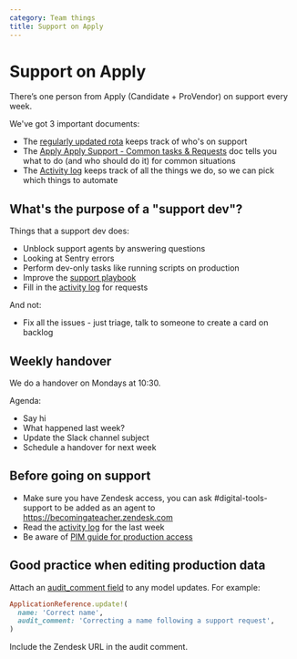 ```yaml
---
category: Team things
title: Support on Apply
---
```


# Support on Apply

There’s one person from Apply (Candidate + ProVendor) on support every week.

We've got 3 important documents:

- The [regularly updated rota](https://docs.google.com/spreadsheets/d/1HnJFMMHwlTK167PgHHifrMl98-598zmyUuhsLNeufRU/edit#gid=0) keeps track of who's on support
- The [Apply Apply Support - Common tasks & Requests][pb] doc tells you what to do (and who should do it) for common situations
- The [Activity log][al] keeps track of all the things we do, so we can pick which things to automate

## What's the purpose of a "support dev"?

Things that a support dev does:

- Unblock support agents by answering questions
- Looking at Sentry errors
- Perform dev-only tasks like running scripts on production
- Improve the [support playbook][pb]
- Fill in the [activity log][al] for requests

And not:

- Fix all the issues - just triage, talk to someone to create a card on backlog

## Weekly handover

We do a handover on Mondays at 10:30.

Agenda:

- Say hi
- What happened last week?
- Update the Slack channel subject
- Schedule a handover for next week

## Before going on support

- Make sure you have Zendesk access, you can ask #digital-tools-support to be added as an agent to https://becomingateacher.zendesk.com
- Read the [activity log]() for the last week
- Be aware of [PIM guide for production access](/services/apply-for-teacher-training/pim-guide.html)

## Good practice when editing production data

Attach an [audit_comment field](https://github.com/collectiveidea/audited#comments) to any model updates. For example:

```rb
ApplicationReference.update!(
  name: 'Correct name',
  audit_comment: 'Correcting a name following a support request',
)
```

Include the Zendesk URL in the audit comment.

[pb]: https://docs.google.com/document/d/11e2Du1Xp8F6V8N70hvXe-yPn5kGG23ORtumeULM4mdM/edit
[al]: https://docs.google.com/spreadsheets/d/1PlYsIevfJfkDpyeAP9O5W6PARSc_T-D-9ag0rPL7vdQ/edit#gid=0
